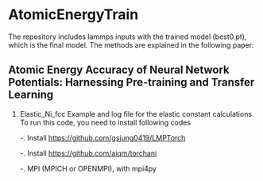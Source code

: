 # AtomicEnergyTrain
The repository includes lammps inputs with the trained model (best0.pt), which is the final model.
The methods are explained in the following paper:

## Atomic Energy Accuracy of Neural Network Potentials: Harnessing Pre-training and Transfer Learning

1. Elastic_Ni_fcc
   Example and log file for the elastic constant calculations
   To run this code, you need to install following codes
   
    -. Install https://github.com/gsjung0419/LMPTorch
   
    -. Install https://github.com/aiqm/torchani
   
    -. MPI (MPICH or OPENMPI), with mpi4py

